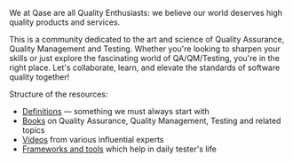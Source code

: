 We at Qase are all Quality Enthusiasts: we believe our world deserves high quality products and services.

This is a community dedicated to the art and science of Quality Assurance, Quality Management and Testing. Whether you're looking to sharpen your skills or just explore the fascinating world of QA/QM/Testing, you're in the right place. Let's collaborate, learn, and elevate the standards of software quality together!

Structure of the resources:
- [Definitions](definitions.md) — something we must always start with
- [Books](books.md) on Quality Assurance, Quality Management, Testing and related topics
- [Videos](videos.md) from various influential experts
- [Frameworks and tools](tools.md) which help in daily tester's life
